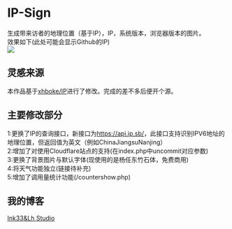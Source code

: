 # IP-Sign
生成带来访者的地理位置（基于IP），IP，系统版本，浏览器版本的图片。</br>
效果如下(此处可能会显示Github的IP)</br>
<a href="https://sign.quhyu.xyz/"><img src="https://sign.quhyu.xyz/"/></a>
<h2>灵感来源</h2>
本作品基于<a href="https://github.com/xhboke/IP">xhboke/IP</a>进行了修改。完成的差不多后便开个源。
<h2>主要修改部分</h2>
1:更换了IP的查询接口，新接口为<a href="https://api.ip.sb/">https://api.ip.sb/</a>，此接口支持识别IPV6地址的地理位置，但返回值为英文（例如ChinaJiangsuNanjing）</br>
2:增加了对使用Cloudflare站点的支持(在index.php中uncommit对应参数)</br>
3:更换了背景图片与默认字体(现使用的是杨任东竹石体，免费商用)</br>
4:将天气功能独立(链接待补充)</br>
5:增加了调用量统计功能(/countershow.php)</br>
<h2>我的博客</h2>
<a href="https://www.quhyu.xyz/">Ink33&ampLh Studio</a>
